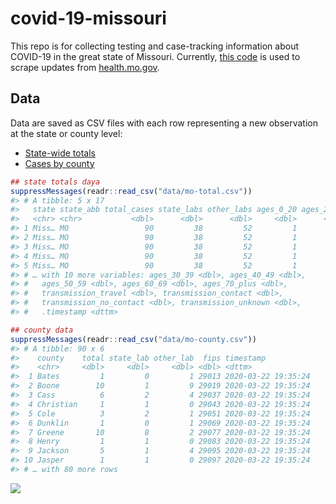 
<!-- README.md is generated from README.Rmd. Please edit that file -->

# covid-19-missouri

<!-- badges: start -->

<!-- badges: end -->

This repo is for collecting testing and case-tracking information about
COVID-19 in the great state of Missouri. Currently, [this
code](R/scrape.R) is used to scrape updates from
[health.mo.gov](https://health.mo.gov).

## Data

Data are saved as CSV files with each row representing a new observation
at the state or county level:

  - [State-wide totals](data/mo-total.csv)
  - [Cases by county](data/mo-county.csv)

<!-- end list -->

``` r
## state totals daya
suppressMessages(readr::read_csv("data/mo-total.csv"))
#> # A tibble: 5 x 17
#>   state state_abb total_cases state_labs other_labs ages_0_20 ages_20_29
#>   <chr> <chr>           <dbl>      <dbl>      <dbl>     <dbl>      <dbl>
#> 1 Miss… MO                 90         38         52         1         24
#> 2 Miss… MO                 90         38         52         1         24
#> 3 Miss… MO                 90         38         52         1         24
#> 4 Miss… MO                 90         38         52         1         24
#> 5 Miss… MO                 90         38         52         1         24
#> # … with 10 more variables: ages_30_39 <dbl>, ages_40_49 <dbl>,
#> #   ages_50_59 <dbl>, ages_60_69 <dbl>, ages_70_plus <dbl>,
#> #   transmission_travel <dbl>, transmission_contact <dbl>,
#> #   transmission_no_contact <dbl>, transmission_unknown <dbl>,
#> #   .timestamp <dttm>

## county data
suppressMessages(readr::read_csv("data/mo-county.csv"))
#> # A tibble: 90 x 6
#>    county    total state_lab other_lab  fips timestamp          
#>    <chr>     <dbl>     <dbl>     <dbl> <dbl> <dttm>             
#>  1 Bates         1         0         1 29013 2020-03-22 19:35:24
#>  2 Boone        10         1         9 29019 2020-03-22 19:35:24
#>  3 Cass          6         2         4 29037 2020-03-22 19:35:24
#>  4 Christian     1         1         0 29043 2020-03-22 19:35:24
#>  5 Cole          3         2         1 29051 2020-03-22 19:35:24
#>  6 Dunklin       1         0         1 29069 2020-03-22 19:35:24
#>  7 Greene       10         8         2 29077 2020-03-22 19:35:24
#>  8 Henry         1         1         0 29083 2020-03-22 19:35:24
#>  9 Jackson       5         1         4 29095 2020-03-22 19:35:24
#> 10 Jasper        1         1         0 29097 2020-03-22 19:35:24
#> # … with 80 more rows
```

![](/home/kmw/rstats/covid-19-missouri/img/timeseries.png)
